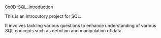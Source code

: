 0x0D-SQL_introduction

This is an introcutory project for SQL. 

It involves tackling various questions to enhance understanding of various SQL concepts such as defnition and manipulation of data.
